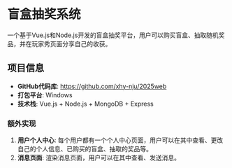 # 盲盒抽奖系统

一个基于Vue.js和Node.js开发的盲盒抽奖平台，用户可以购买盲盒、抽取随机奖品，并在玩家秀页面分享自己的收获。

## 项目信息

- **GitHub代码库**: https://github.com/xhy-nju/2025web
- **打包平台**: Windows
- **技术栈**: Vue.js + Node.js + MongoDB + Express

### 额外实现

1. **用户个人中心**: 每个用户都有一个个人中心页面，用户可以在其中查看、更改自己的个人信息、已购买的盲盒、抽取的奖品等。
2. **消息页面**: 渲染消息页面，用户可以在其中查看、发送消息。



